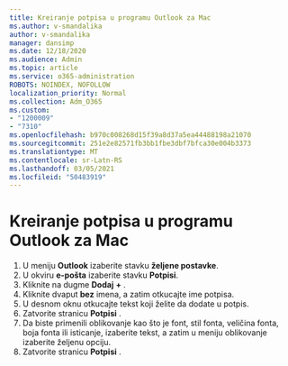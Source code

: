 ```yaml
---
title: Kreiranje potpisa u programu Outlook za Mac
ms.author: v-smandalika
author: v-smandalika
manager: dansimp
ms.date: 12/18/2020
ms.audience: Admin
ms.topic: article
ms.service: o365-administration
ROBOTS: NOINDEX, NOFOLLOW
localization_priority: Normal
ms.collection: Adm_O365
ms.custom:
- "1200009"
- "7310"
ms.openlocfilehash: b970c008268d15f39a8d37a5ea44488198a21070
ms.sourcegitcommit: 251e2e82571fb3bb1fbe3dbf7bfca30e004b3373
ms.translationtype: MT
ms.contentlocale: sr-Latn-RS
ms.lasthandoff: 03/05/2021
ms.locfileid: "50483919"
---
```

# <a name="create-a-signature-in-outlook-for-mac"></a>Kreiranje potpisa u programu Outlook za Mac

1.  U meniju **Outlook** izaberite stavku **željene postavke**.
2.  U okviru **e-pošta** izaberite stavku **Potpisi**.
3.  Kliknite na dugme **Dodaj** **+** .
4.  Kliknite dvaput **bez** imena, a zatim otkucajte ime potpisa.
5.  U desnom oknu otkucajte tekst koji želite da dodate u potpis.
6.  Zatvorite stranicu **Potpisi** .
7.  Da biste primenili oblikovanje kao što je font, stil fonta, veličina fonta, boja fonta ili isticanje, izaberite tekst, a zatim u meniju oblikovanje izaberite željenu opciju.
8.  Zatvorite stranicu **Potpisi** .
